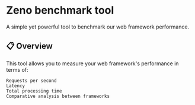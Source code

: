 # Zeno benchmark tool

A simple yet powerful tool to benchmark our web framework performance.
## 📋 Overview

This tool allows you to measure your web framework's performance in terms of:
```
Requests per second
Latency
Total processing time
Comparative analysis between frameworks
```